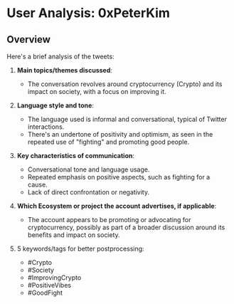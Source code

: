 # User Analysis: 0xPeterKim

## Overview

Here's a brief analysis of the tweets:

1. **Main topics/themes discussed**: 
    - The conversation revolves around cryptocurrency (Crypto) and its impact on society, with a focus on improving it.

2. **Language style and tone**:
    - The language used is informal and conversational, typical of Twitter interactions.
    - There's an undertone of positivity and optimism, as seen in the repeated use of "fighting" and promoting good people.

3. **Key characteristics of communication**:
    - Conversational tone and language usage.
    - Repeated emphasis on positive aspects, such as fighting for a cause.
    - Lack of direct confrontation or negativity.

4. **Which Ecosystem or project the account advertises, if applicable**: 
    - The account appears to be promoting or advocating for cryptocurrency, possibly as part of a broader discussion around its benefits and impact on society.

5. 5 keywords/tags for better postprocessing:
    - #Crypto
    - #Society
    - #ImprovingCrypto
    - #PositiveVibes
    - #GoodFight